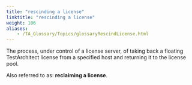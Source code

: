 ```yaml
--- 
title: "rescinding a license"
linktitle: "rescinding a license"
weight: 106
aliases: 
    - /TA_Glossary/Topics/glossaryRescindLicense.html
---
```


The process, under control of a license server, of taking back a floating TestArchitect license from a specified host and returning it to the license pool.

Also referred to as: **reclaiming a license**.

